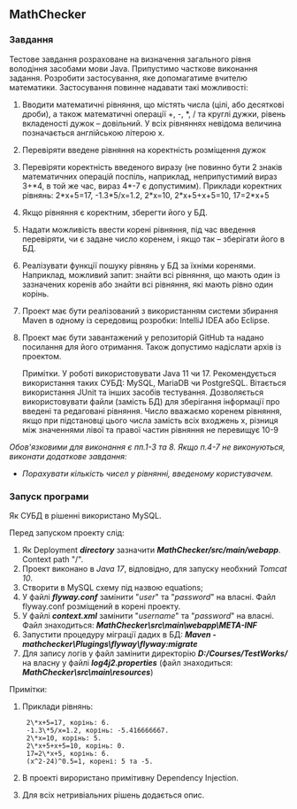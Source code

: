 ## MathChecker
### Завдання
Тестове завдання розраховане на визначення загального рівня володіння засобами
мови Java. Припустимо часткове виконання задання.
Розробити застосування, яке допомагатиме вчителю математики.
Застосування повинне надавати такі можливості:
1. Вводити математичні рівняння, що містять числа (цілі, або десяткові дроби), а
   також математичні операції +, -, \*, / та круглі дужки, рівень вкладеності дужок –
   довільний. У всіх рівняннях невідома величина позначається англійською літерою
   x.
2. Перевіряти введене рівняння на коректність розміщення дужок
3. Перевіряти коректність введеного виразу (не повинно бути 2 знаків
   математичних операцій поспіль, наприклад, неприпустимий вираз 3+\*4, в той
   же час, вираз 4\*\-7 є допустимим).
   Приклади коректних рівнянь:
   2\*x+5=17, -1.3\*5/x=1.2, 2\*x=10, 2\*x+5+х+5=10, 17=2\*x+5
4. Якщо рівняння є коректним, зберегти його у БД.
5. Надати можливість ввести корені рівняння, під час введення перевіряти, чи є
   задане число коренем, і якщо так – зберігати його в БД.
6. Реалізувати функції пошуку рівнянь у БД за їхніми коренями. Наприклад,
   можливий запит: знайти всі рівняння, що мають один із зазначених коренів або
   знайти всі рівняння, які мають рівно один корінь.
7. Проект має бути реалізований з використанням системи збирання Maven в
   одному із середовищ розробки: IntelliJ IDEA або Eclipse.
8. Проект має бути завантажений у репозиторій GitHub та надано посилання для
   його отримання. Також допустимо надіслати архів із проектом.


    Примітки.
    У роботі використовувати Java 11 чи 17.
    Рекомендується використання таких СУБД: MySQL, MariaDB чи PostgreSQL.
    Вітається використання JUnit та інших засобів тестування.
    Дозволяється використовувати файли (замість БД) для зберігання інформації про введені та редаговані рівняння.
    Число вважаємо коренем рівняння, якщо при підстановці цього числа замість всіх входжень x, різниця між значеннями 
    лівої та правої частин рівняння не перевищує 10-9
    
*Обов'язковими для виконання є пп.1-3 та 8. Якщо п.4-7 не виконуються, виконати
    додаткове завдання:*
- *Порахувати кількість чисел у рівнянні, введеному користувачем.*


### Запуск програми
Як СУБД в рішенні використано MySQL.

Перед запуском проекту слід:
1. Як Deployment ***directory*** зазначити ***MathChecker/src/main/webapp***. Context path "/".
2. Проект виконано в *Java 17*, відповідно, для запуску необхний *Tomcat 10*.
3. Створити в MySQL схему під назвою equations;
4. У файлі ***flyway.conf*** замінити "*user*" та "*password*" на власні. Файл flyway.conf розміщений в корені проекту.
5. У файлі ***context.xml*** замінити "*username*" та "*password*" на власні.
    Файл знаходиться: ***MathChecker\src\main\webapp\META-INF***
6. Запустити процедуру міграції дадих в БД: ***Maven - mathchecker\Plugings\flyway\flyway:migrate***
7. Для запису логів у файл замінити директорію ***D:/Courses/TestWorks/*** на власну у файлі ***log4j2.properties*** 
   (файл знаходиться: ***MathChecker\src\main\resources***)

Примітки:
1. Приклади рівнянь:

        2\*x+5=17, корінь: 6.
        -1.3\*5/x=1.2, корінь: -5.416666667.
        2\*x=10, корінь: 5.
        2\*x+5+х+5=10, корінь: 0.
        17=2\*x+5, корінь: 6.
        (x^2-24)^0.5=1, корені: 5 та -5.


2. В проекті вирористано примітивну Dependency Injection. 
3. Для всіх нетривіальних рішень додається опис.